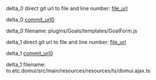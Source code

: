 delta_0 direct git url to file and line number: [file_url](https://www.github.com/matomo-org/matomo/commit/2c7a5d168983ceb698b8b98344b5bf880ebfda24/#diff-1f3f7f1b5c7a4a821e15172ae1db04bd34a3927aae343c64350cdbf22eb38916L106)

delta_0 [commit_url0](https://www.github.com/matomo-org/matomo/commit/2c7a5d168983ceb698b8b98344b5bf880ebfda24)

delta_0 filename: plugins/Goals/templates/GoalForm.js



delta_1 direct git url to file and line number: [file_url](https://www.github.com/fjalvingh/domui/commit/1add646280f5e060422d8862914748e288fa4990/#diff-49bd5c9ed870f791c8c8f4c20d06a7e16607d9b5d9dac790aa9dbb39c408ddb0L177)

delta_1 [commit_url0](https://www.github.com/fjalvingh/domui/commit/1add646280f5e060422d8862914748e288fa4990)

delta_1 filename: to.etc.domui/src/main/resources/resources/ts/domui.ajax.ts



